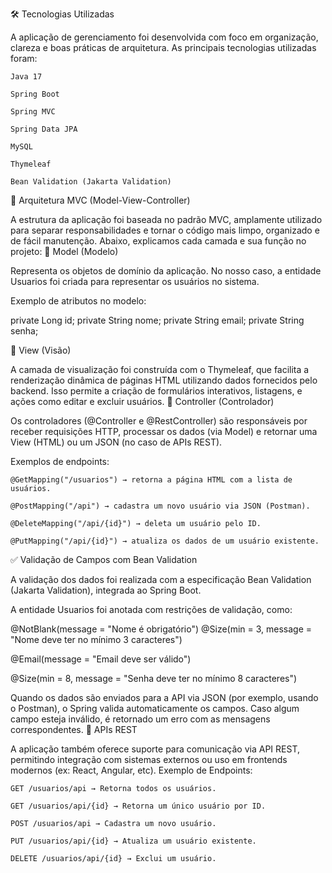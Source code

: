 🛠️ Tecnologias Utilizadas

A aplicação de gerenciamento foi desenvolvida com foco em organização, clareza e boas práticas de arquitetura. As principais tecnologias utilizadas foram:

    Java 17

    Spring Boot

    Spring MVC

    Spring Data JPA

    MySQL

    Thymeleaf

    Bean Validation (Jakarta Validation)
    
🧱 Arquitetura MVC (Model-View-Controller)

A estrutura da aplicação foi baseada no padrão MVC, amplamente utilizado para separar responsabilidades e tornar o código mais limpo, organizado e de fácil manutenção. Abaixo, explicamos cada camada e sua função no projeto:
🔹 Model (Modelo)

Representa os objetos de domínio da aplicação. No nosso caso, a entidade Usuarios foi criada para representar os usuários no sistema.

Exemplo de atributos no modelo:

private Long id;
private String nome;
private String email;
private String senha;

🔹 View (Visão)

A camada de visualização foi construída com o Thymeleaf, que facilita a renderização dinâmica de páginas HTML utilizando dados fornecidos pelo backend. Isso permite a criação de formulários interativos, listagens, e ações como editar e excluir usuários.
🔹 Controller (Controlador)

Os controladores (@Controller e @RestController) são responsáveis por receber requisições HTTP, processar os dados (via Model) e retornar uma View (HTML) ou um JSON (no caso de APIs REST).

Exemplos de endpoints:

    @GetMapping("/usuarios") → retorna a página HTML com a lista de usuários.

    @PostMapping("/api") → cadastra um novo usuário via JSON (Postman).

    @DeleteMapping("/api/{id}") → deleta um usuário pelo ID.

    @PutMapping("/api/{id}") → atualiza os dados de um usuário existente.

✅ Validação de Campos com Bean Validation

A validação dos dados foi realizada com a especificação Bean Validation (Jakarta Validation), integrada ao Spring Boot.

A entidade Usuarios foi anotada com restrições de validação, como:

@NotBlank(message = "Nome é obrigatório")
@Size(min = 3, message = "Nome deve ter no mínimo 3 caracteres")

@Email(message = "Email deve ser válido")

@Size(min = 8, message = "Senha deve ter no mínimo 8 caracteres")

Quando os dados são enviados para a API via JSON (por exemplo, usando o Postman), o Spring valida automaticamente os campos. Caso algum campo esteja inválido, é retornado um erro com as mensagens correspondentes.
📡 APIs REST

A aplicação também oferece suporte para comunicação via API REST, permitindo integração com sistemas externos ou uso em frontends modernos (ex: React, Angular, etc).
Exemplo de Endpoints:

    GET /usuarios/api → Retorna todos os usuários.

    GET /usuarios/api/{id} → Retorna um único usuário por ID.

    POST /usuarios/api → Cadastra um novo usuário.

    PUT /usuarios/api/{id} → Atualiza um usuário existente.

    DELETE /usuarios/api/{id} → Exclui um usuário.
